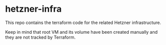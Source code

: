 # hetzner-infra
This repo contains the terraform code for the related Hetzner infrastructure.

Keep in mind that root VM and its volume have been created manually and they are not tracked by Terraform.